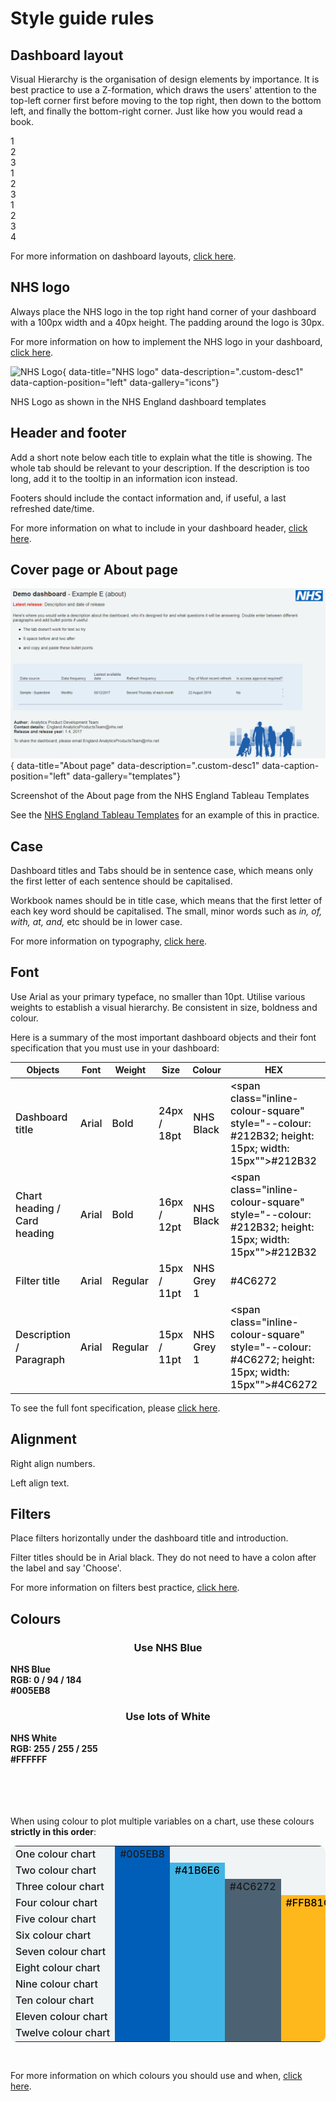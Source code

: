 # Style guide rules

## Dashboard layout

Visual Hierarchy is the organisation of design elements by importance. It is best practice to use a Z-formation, which draws the users' attention to the top-left corner first before moving to the top right, then down to the bottom left, and finally the bottom-right corner. Just like how you would read a book.

<div class="layout-container">
<!-- Z layout 1 -->
<div class="z1-container">
  <div class="layout-square arrow-right">1</div>
  <div class="layout-square arrow-diagonal">2</div>
  <div class="layout-square" style="grid-column: span 2 / span 2; width: 96%">3</div>
</div>
<!-- Z layout 2 -->
<div class="z2-container">
  <div class="layout-rect">1</div>
  <div class="layout-rect">2</div>
  <div class="layout-rect">3</div>
</div>
<!-- Z layout 3 -->
<div class="z1-container">
  <div class="layout-square arrow-right">1</div>
  <div class="layout-square arrow-diagonal">2</div>
  <div class="layout-square arrow-right">3</div>
  <div class="layout-square">4</div>
</div>
</div>

For more information on dashboard layouts, [click here](/dashboard_design/principles/#visual-hierarchy).


## NHS logo

Always place the NHS logo in the top right hand corner of your dashboard with a 100px width and a 40px height. The padding around the logo is 30px. 

For more information on how to implement the NHS logo in your dashboard, [click here](/dashboard_design/icons/#nhs-logo).

![NHS Logo](../../images/NHS_logo.png){ data-title="NHS logo" data-description=".custom-desc1" data-caption-position="left" data-gallery="icons"}
<div class="glightbox-desc custom-desc1">
NHS Logo as shown in the NHS England dashboard templates
</div>


## Header and footer

Add a short note below each title to explain what the title is showing. The whole tab should be relevant to your description. If the description is too long, add it to the tooltip in an information icon instead. 

Footers should include the contact information and, if useful, a last refreshed date/time.

For more information on what to include in your dashboard header, [click here](/dashboard_design/layout/#header-section).


## Cover page or About page

![About page](images/templates-about-page.png){ data-title="About page" data-description=".custom-desc1" data-caption-position="left" data-gallery="templates"}
<div class="glightbox-desc custom-desc1">
Screenshot of the About page from the NHS England Tableau Templates
</div>

See the [NHS England Tableau Templates](https://tabanalytics.data.england.nhs.uk/t/Public/views/NHSEnglanddashboardtemplates-full/FAbout?%3Aembed=y&%3Aiid=2&%3AisGuestRedirectFromVizportal=y) for an example of this in practice. 


## Case

Dashboard titles and Tabs should be in sentence case, which means only the first letter of each sentence should be capitalised. 

Workbook names should be in title case, which means that the first letter of each key word should be capitalised. The small, minor words such as *in, of, with, at, and,* etc should be in lower case.

For more information on typography, [click here](/dashboard_design/typography/).


## Font

Use Arial as your primary typeface, no smaller than 10pt. Utilise various weights to establish a visual hierarchy. Be consistent in size, boldness and colour.

Here is a summary of the most important dashboard objects and their font specification that you must use in your dashboard:

| **Objects**                  | **Font** | **Weight** | **Size**    | **Colour**     | **HEX**      | **Alignment** |
|------------------------------|----------|------------|-------------|----------------|--------------|---------------|
| Dashboard title              | Arial    | Bold       | 24px / 18pt | NHS Black      | <span class="inline-container-pill" style="--colour: #212B32; background-color: white"><span class="inline-colour-square" style="--colour: #212B32; height: 15px; width: 15px""></span>#212B32</span>       | Left          |
| Chart heading / Card heading                | Arial    | Bold       | 16px / 12pt | NHS Black      | <span class="inline-container-pill" style="--colour: #212B32; background-color: white"><span class="inline-colour-square" style="--colour: #212B32; height: 15px; width: 15px""></span>#212B32</span>       | Left          |
| Filter title                 | Arial    | Regular    | 15px / 11pt | NHS Grey 1     | <span class="inline-container-pill" style="--colour: #4C6272; background-color: white"><span class="inline-colour-square" style="--colour: #4C6272; height: 15px; width: 15px"></span>#4C6272</span>       | Left          |
| Description / Paragraph      | Arial    | Regular    | 15px / 11pt | NHS Grey 1     | <span class="inline-container-pill" style="--colour: #4C6272; background-color: white"><span class="inline-colour-square" style="--colour: #4C6272; height: 15px; width: 15px""></span>#4C6272</span>       | Left          |

To see the full font specification, please [click here](/dashboard_design/typography/#font-specification).

## Alignment

Right align numbers.

Left align text.


## Filters

Place filters horizontally under the dashboard title and introduction.

Filter titles should be in Arial black. They do not need to have a colon after the label and say 'Choose'.

For more information on filters best practice, [click here](/dashboard_design/filters/).


## Colours

<div class="colour-grid">
<div class="colour-div">
<h3 style="display: flex; justify-content: center; align-items: center;">Use NHS Blue</h3>
<div class="colour-circle" style="--colour: #005eb8;"></div>
<div class="colour-circle-text">
<div><b>NHS Blue</b></div>
<div><b>RGB: 0 / 94 / 184</b></div>
<div><b>#005EB8</b></div>
</div>
</div>

<div class="colour-div">
<h3 style="display: flex; justify-content: center; align-items: center;">Use lots of White</h3>
<div class="colour-circle" style="--colour: #FFFFFF;"></div>
<div class="colour-circle-text">
<div><b>NHS White</b></div>
<div><b>RGB: 255 / 255 / 255</b></div>
<div><b>#FFFFFF</b></div>
</div>
</div>
</div>
<br><br>
<br><br>

When using colour to plot multiple variables on a chart, use these colours **strictly in this order**:
<br>

<style>
td {
    font-weight: 500;
    font-size: medium;
    margin: 0px;

}
</style>

<table style="border-radius: 10px; background-color: #f0f4f5;">
  <colgroup>
    <col style="background-color:#f0f4f5; width: 10%;">
    <col style="background-color:#005EB8; width: 7.5%;">
    <col style="background-color:#41B6E6; width: 7.5%;">
    <col style="background-color:#4C6272; width: 7.5%;">
    <col style="background-color:#FfB81C; width: 7.5%;">
    <col style="background-color:#AE2573; width: 7.5%;">
    <col style="background-color:#00A499; width: 7.5%;">
    <col style="background-color:#E317AA; width: 7.5%;">
    <col style="background-color:#007F3B; width: 7.5%;">
    <col style="background-color:#9A6324; width: 7.5%;">
    <col style="background-color:#78BE20; width: 7.5%;">
    <col style="background-color:#ED4F00; width: 7.5%;">
    <col style="background-color:#880FB8; width: 7.5%;">
  </colgroup>
<tbody>
  <tr>
    <td NOWRAP>One colour chart</td>
    <td class="table-font">#005EB8</td>
  </tr>
  <tr>
    <td NOWRAP>Two colour chart</td>
    <td></td>
    <td class="table-font" style="color: black">#41B6E6</td>
  </tr>
  <tr>
    <td NOWRAP>Three colour chart</td>
    <td></td>
    <td></td>
    <td class="table-font">#4C6272</td>
  </tr>
  <tr>
    <td NOWRAP>Four colour chart</td>
    <td></td>
    <td></td>
    <td></td>
    <td class="table-font" style="color: black">#FFB81C</td>
  </tr>
  <tr>
    <td NOWRAP>Five colour chart</td>
    <td></td>
    <td></td>
    <td></td>
    <td></td>
    <td class="table-font">#AE2573</td>
  </tr>
  <tr>
    <td NOWRAP>Six colour chart</td>
    <td></td>
    <td></td>
    <td></td>
    <td></td>
    <td></td>
    <td class="table-font">#00A499</td>
  </tr>
   <tr>
    <td NOWRAP>Seven colour chart</td>
    <td></td>
    <td></td>
    <td></td>
    <td></td>
    <td></td>
    <td></td>
    <td class="table-font">#E317AA</td>
  </tr>
  <tr>
    <td NOWRAP>Eight colour chart</td>
    <td></td>
    <td></td>
    <td></td>
    <td></td>
    <td></td>
    <td></td>
    <td></td>
    <td class="table-font">#007F3B</td>
  </tr>
  <tr>
    <td NOWRAP>Nine colour chart</td>
    <td></td>
    <td></td>
    <td></td>
    <td></td>
    <td></td>
    <td></td>
    <td></td>
    <td></td>
    <td class="table-font">#9A6324</td>
  </tr>
  <tr>
    <td NOWRAP>Ten colour chart</td>
    <td></td>
    <td></td>
    <td></td>
    <td></td>
    <td></td>
    <td></td>
    <td></td>
    <td></td>
    <td></td>
    <td class="table-font">#78BE20</td>
  </tr>
  <tr>
    <td NOWRAP>Eleven colour chart</td>
    <td></td>
    <td></td>
    <td></td>
    <td></td>
    <td></td>
    <td></td>
    <td></td>
    <td></td>
    <td></td>
    <td></td>
    <td class="table-font">#ED4F00</td>
  </tr>
  <tr>
    <td NOWRAP>Twelve colour chart</td>
    <td></td>
    <td></td>
    <td></td>
    <td></td>
    <td></td>
    <td></td>
    <td></td>
    <td></td>
    <td></td>
    <td></td>
    <td></td>
    <td class="table-font">#880FB8</td>
  </tr>
  </tbody>
</table>
<br>

For more information on which colours you should use and when, [click here](/dashboard_design/colours/).